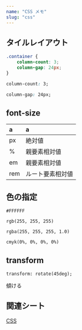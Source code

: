 ```yaml
---
name: "CSS メモ"
slug: "css"
---
```


## タイルレイアウト

```css
.container {
    column-count: 3;
    column-gap: 24px;
}
```

```css
column-count: 3;
```

```css
column-gap: 24px;
```


## font-size

| a | a |
| :--- | :--- |
| px | 絶対値 |
| % | 親要素相対値 |
| em | 親要素相対値 |
| rem |  ルート要素相対値 |

## 色の指定

```
#FFFFFF
```

```
rgb(255, 255, 255)
```

```
rgba(255, 255, 255, 1.0)
```

```
cmyk(0%, 0%, 0%, 0%)
```


## transform

```
transform: rotate(45deg);
```

傾ける


## 関連シート

[CSS](https://hackersheet.com/qvlxeuj/sheets/iubtyiz)

